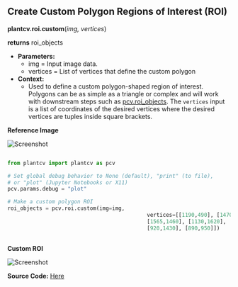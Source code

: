 ## Create Custom Polygon Regions of Interest (ROI) 

**plantcv.roi.custom**(*img, vertices*)

**returns** roi_objects

- **Parameters:**
    - img            = Input image data.
    - vertices       = List of vertices that define the custom polygon
- **Context:**
    - Used to define a custom polygon-shaped region of interest. Polygons 
    can be as simple as a triangle or complex and will work with downstream 
    steps such as [pcv.roi_objects](roi_objects.md). The `vertices` input 
    is a list of coordinates of the desired vertices where the desired vertices 
    are tuples inside square brackets. 

**Reference Image**

![Screenshot](img/documentation_images/roi_custom/rgb_img.jpg)

```python

from plantcv import plantcv as pcv

# Set global debug behavior to None (default), "print" (to file), 
# or "plot" (Jupyter Notebooks or X11)
pcv.params.debug = "plot"

# Make a custom polygon ROI
roi_objects = pcv.roi.custom(img=img, 
                                            vertices=[[1190,490], [1470,830], 
                                            [1565,1460], [1130,1620], 
                                            [920,1430], [890,950]])
                                      
```

**Custom ROI**

![Screenshot](img/documentation_images/roi_custom/custom_roi.jpg)

**Source Code:** [Here](https://github.com/danforthcenter/plantcv/blob/master/plantcv/plantcv/roi/roi_methods.py)
